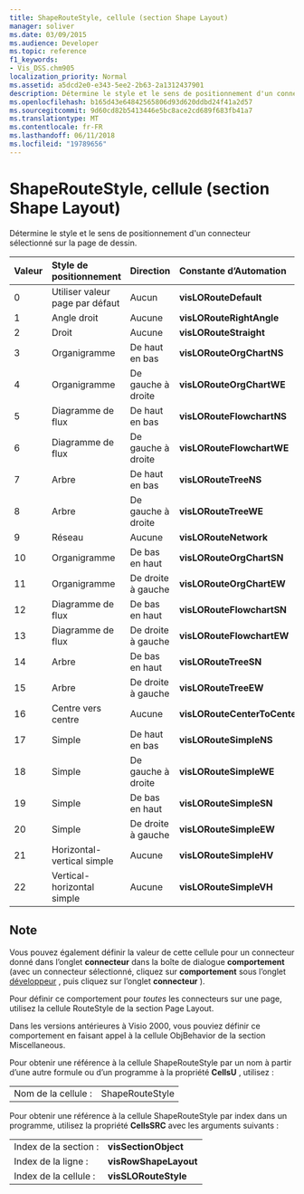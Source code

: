 ```yaml
---
title: ShapeRouteStyle, cellule (section Shape Layout)
manager: soliver
ms.date: 03/09/2015
ms.audience: Developer
ms.topic: reference
f1_keywords:
- Vis_DSS.chm905
localization_priority: Normal
ms.assetid: a5dcd2e0-e343-5ee2-2b63-2a1312437901
description: Détermine le style et le sens de positionnement d'un connecteur sélectionné sur la page de dessin.
ms.openlocfilehash: b165d43e64842565806d93d620ddbd24f41a2d57
ms.sourcegitcommit: 9d60cd82b5413446e5bc8ace2cd689f683fb41a7
ms.translationtype: MT
ms.contentlocale: fr-FR
ms.lasthandoff: 06/11/2018
ms.locfileid: "19789656"
---
```

# <a name="shaperoutestyle-cell-shape-layout-section"></a>ShapeRouteStyle, cellule (section Shape Layout)

Détermine le style et le sens de positionnement d'un connecteur sélectionné sur la page de dessin.
  
|**Valeur**|**Style de positionnement**|**Direction**|**Constante d’Automation**|
|:-----|:-----|:-----|:-----|
|0  <br/> |Utiliser valeur page par défaut  <br/> |Aucun  <br/> |**visLORouteDefault** <br/> |
|1  <br/> |Angle droit  <br/> |Aucune  <br/> |**visLORouteRightAngle** <br/> |
|2  <br/> |Droit  <br/> |Aucune  <br/> |**visLORouteStraight** <br/> |
|3  <br/> |Organigramme  <br/> |De haut en bas  <br/> |**visLORouteOrgChartNS** <br/> |
|4  <br/> |Organigramme  <br/> |De gauche à droite  <br/> |**visLORouteOrgChartWE** <br/> |
|5  <br/> |Diagramme de flux  <br/> |De haut en bas  <br/> |**visLORouteFlowchartNS** <br/> |
|6  <br/> |Diagramme de flux  <br/> |De gauche à droite  <br/> |**visLORouteFlowchartWE** <br/> |
|7  <br/> |Arbre  <br/> |De haut en bas  <br/> |**visLORouteTreeNS** <br/> |
|8  <br/> |Arbre  <br/> |De gauche à droite  <br/> |**visLORouteTreeWE** <br/> |
|9  <br/> |Réseau  <br/> |Aucune  <br/> |**visLORouteNetwork** <br/> |
|10  <br/> |Organigramme  <br/> |De bas en haut  <br/> |**visLORouteOrgChartSN** <br/> |
|11  <br/> |Organigramme  <br/> |De droite à gauche  <br/> |**visLORouteOrgChartEW** <br/> |
|12  <br/> |Diagramme de flux  <br/> |De bas en haut  <br/> |**visLORouteFlowchartSN** <br/> |
|13  <br/> |Diagramme de flux  <br/> |De droite à gauche  <br/> |**visLORouteFlowchartEW** <br/> |
|14  <br/> |Arbre  <br/> |De bas en haut  <br/> |**visLORouteTreeSN** <br/> |
|15  <br/> |Arbre  <br/> |De droite à gauche  <br/> |**visLORouteTreeEW** <br/> |
|16  <br/> |Centre vers centre  <br/> |Aucune  <br/> |**visLORouteCenterToCenter** <br/> |
|17  <br/> |Simple  <br/> |De haut en bas  <br/> |**visLORouteSimpleNS** <br/> |
|18  <br/> |Simple  <br/> |De gauche à droite  <br/> |**visLORouteSimpleWE** <br/> |
|19  <br/> |Simple  <br/> |De bas en haut  <br/> |**visLORouteSimpleSN** <br/> |
|20  <br/> |Simple  <br/> |De droite à gauche  <br/> |**visLORouteSimpleEW** <br/> |
|21  <br/> |Horizontal-vertical simple  <br/> |Aucune  <br/> |**visLORouteSimpleHV** <br/> |
|22  <br/> |Vertical-horizontal simple  <br/> |Aucune  <br/> |**visLORouteSimpleVH** <br/> |
   
## <a name="remarks"></a>Note

Vous pouvez également définir la valeur de cette cellule pour un connecteur donné dans l’onglet **connecteur** dans la boîte de dialogue **comportement** (avec un connecteur sélectionné, cliquez sur **comportement** sous l’onglet [développeur](run-in-developer-mode-display-the-developer-tab.md) , puis cliquez sur l’onglet **connecteur** ). 
  
Pour définir ce comportement pour *toutes* les connecteurs sur une page, utilisez la cellule RouteStyle de la section Page Layout. 
  
Dans les versions antérieures à Visio 2000, vous pouviez définir ce comportement en faisant appel à la cellule ObjBehavior de la section Miscellaneous.
  
Pour obtenir une référence à la cellule ShapeRouteStyle par un nom à partir d’une autre formule ou d’un programme à la propriété **CellsU** , utilisez : 
  
|||
|:-----|:-----|
|Nom de la cellule :  <br/> |ShapeRouteStyle  <br/> |
   
Pour obtenir une référence à la cellule ShapeRouteStyle par index dans un programme, utilisez la propriété **CellsSRC** avec les arguments suivants : 
  
|||
|:-----|:-----|
|Index de la section :  <br/> |**visSectionObject** <br/> |
|Index de la ligne :  <br/> |**visRowShapeLayout** <br/> |
|Index de la cellule :  <br/> |**visSLORouteStyle** <br/> |
   


